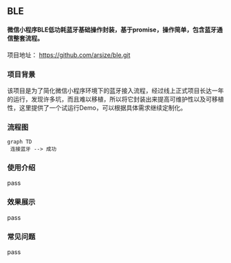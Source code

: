## BLE

#### 微信小程序BLE低功耗蓝牙基础操作封装，基于promise，操作简单，包含蓝牙通信整套流程。

项目地址： https://github.com/arsize/ble.git

### 项目背景
该项目是为了简化微信小程序环境下的蓝牙接入流程，经过线上正式项目长达一年的运行，发现许多坑，而且难以移植，所以将它封装出来提高可维护性以及可移植性，这里提供了一个试运行Demo，可以根据具体需求继续定制化。

### 流程图
```mermaid
graph TD
 连接蓝牙 --> 成功

```


### 使用介绍
pass

### 效果展示
pass

### 常见问题
pass
